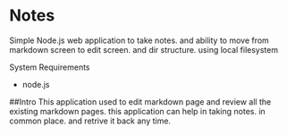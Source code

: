 # Notes
Simple Node.js web application to take notes. and ability to move from markdown screen to edit screen. and dir structure. using local filesystem

System Requirements
* node.js

##Intro
  This application used to edit markdown page and review all the existing markdown pages. 
  this application can help in taking notes. in common place. and retrive it back any time. 

